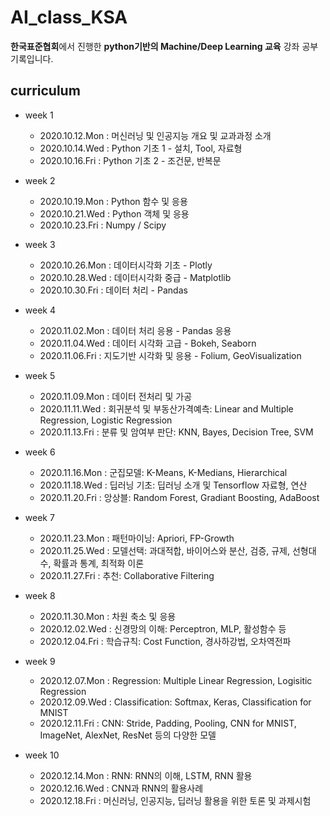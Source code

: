AI_class_KSA
====
**한국표준협회**에서 진행한 **python기반의 Machine/Deep Learning 교육** 강좌 공부기록입니다.

## curriculum

* week 1
  * 2020.10.12.Mon : 머신러닝 및 인공지능 개요 및 교과과정 소개
  * 2020.10.14.Wed : Python 기초 1 - 설치, Tool, 자료형
  * 2020.10.16.Fri : Python 기초 2 - 조건문, 반복문
 
* week 2
  * 2020.10.19.Mon : Python 함수 및 응용
  * 2020.10.21.Wed : Python 객체 및 응용
  * 2020.10.23.Fri : Numpy / Scipy

* week 3
  * 2020.10.26.Mon : 데이터시각화 기초 - Plotly
  * 2020.10.28.Wed : 데이터시각화 중급 - Matplotlib
  * 2020.10.30.Fri : 데이터 처리 - Pandas
 
* week 4
  * 2020.11.02.Mon : 데이터 처리 응용 - Pandas 응용
  * 2020.11.04.Wed : 데이터 시각화 고급 - Bokeh, Seaborn
  * 2020.11.06.Fri : 지도기반 시각화 및 응용 - Folium, GeoVisualization
 
* week 5
  * 2020.11.09.Mon : 데이터 전처리 및 가공
  * 2020.11.11.Wed : 회귀분석 및 부동산가격예측: Linear and Multiple Regression, Logistic Regression
  * 2020.11.13.Fri : 분류 및 암여부 판단: KNN, Bayes, Decision Tree, SVM
 
* week 6
  * 2020.11.16.Mon : 군집모델: K-Means, K-Medians, Hierarchical
  * 2020.11.18.Wed : 딥러닝 기초: 딥러닝 소개 및 Tensorflow 자료형, 연산
  * 2020.11.20.Fri : 앙상블: Random Forest, Gradiant Boosting, AdaBoost
 
* week 7
  * 2020.11.23.Mon : 패턴마이닝: Apriori, FP-Growth
  * 2020.11.25.Wed : 모델선택: 과대적합, 바이어스와 분산, 검증, 규제, 선형대수, 확률과 통계, 최적화 이론
  * 2020.11.27.Fri : 추천: Collaborative Filtering
 
* week 8
  * 2020.11.30.Mon : 차원 축소 및 응용
  * 2020.12.02.Wed : 신경망의 이해: Perceptron, MLP, 활성함수 등
  * 2020.12.04.Fri : 학습규칙: Cost Function, 경사하강법, 오차역전파
 
* week 9
  * 2020.12.07.Mon : Regression: Multiple Linear Regression, Logisitic Regression
  * 2020.12.09.Wed : Classification: Softmax, Keras, Classification for MNIST
  * 2020.12.11.Fri : CNN: Stride, Padding, Pooling, CNN for MNIST, ImageNet, AlexNet, ResNet 등의 다양한 모델 
 
* week 10
  * 2020.12.14.Mon : RNN: RNN의 이해, LSTM, RNN 활용
  * 2020.12.16.Wed : CNN과 RNN의 활용사례
  * 2020.12.18.Fri : 머신러닝, 인공지능, 딥러닝 활용을 위한 토론 및 과제시험
 
 
